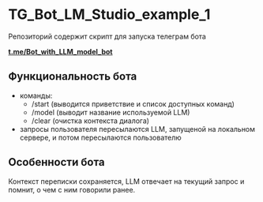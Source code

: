 # TG_Bot_LM_Studio_example_1
 
Репозиторий содержит скрипт для запуска телеграм бота

**[t.me/Bot_with_LLM_model_bot](https://t.me/LLM_lab04_bot)**

## Функциональность бота
* команды: 
   - /start (выводится приветствие и список доступных команд)
   - /model (выводит название используемой LLM)
   - /сlear (очистка контекста диалога)
* запросы пользователя пересылаются LLM, запущеной на локальном сервере, и потом пересылаются пользователю

## Особенности бота
Контекст переписки сохраняется, LLM отвечает на текущий запрос и помнит, о чем с ним говорили ранее.


